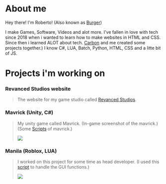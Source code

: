 # About me
Hey there! I'm Roberto! (Also known as [Burger](https://www.youtube.com/c/burgerman1))

I make Games, Software, Videos and alot more. I've fallen in love with tech since 2018 when i wanted to learn how to make websites in HTML and CSS. Since then i learned ALOT about tech. [Carbon](https://github.com/CarbonEmSelf) and me created some projects together.)
I know C#, LUA, Batch, Python, HTML, CSS and a litte bit of JS.


# Projects i'm working on

### Revanced Studios website
> The website for my game studio called [Revanced Studios](https://revanced-studios.github.io/).



### Mavrick (Unity, C#)
> My unity game called Mavrick. (In-game screenshot of the mavrick.)
> (Some [Scripts](https://github.com/Burger-man/Aboutme/blob/main/scripts/Gun.cs) of mavrick.)
> 
>  <img src="https://github.com/Burger-man/Aboutme/blob/main/img/mavrick_pic1.png">

### Manila (Roblox, LUA)
> I worked on this project for some time as head developer. 
> (I used this [script](https://github.com/Burger-man/About-me/blob/main/scripts/GUI.lua) to handle the GUI functions.) 
>
> <img src="https://github.com/Burger-man/About-me/blob/main/img/manila_setting_preview.png">
